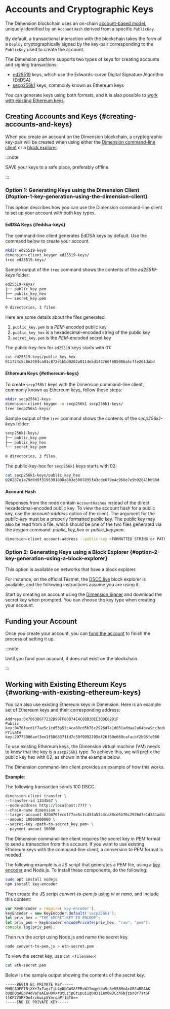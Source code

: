 # Accounts and Cryptographic Keys

The Dimension blockchain uses an on-chain [account-based model](../design/accounts.md), uniquely identified by an `AccountHash` derived from a specific `PublicKey`.

By default, a transactional interaction with the blockchain takes the form of a `Deploy` cryptographically signed by the key-pair corresponding to the `PublicKey` used to create the account.

The Dimension platform supports two types of keys for creating accounts and signing transactions:
- [ed25519](#eddsa-keys) keys, which use the Edwards-curve Digital Signature Algorithm (EdDSA)
- [secp256k1](#ethereum-keys) keys, commonly known as Ethereum keys

You can generate keys using both formats, and it is also possible to [work with existing Ethereum keys](#working-with-existing-ethereum-keys).

## Creating Accounts and Keys {#creating-accounts-and-keys}

When you create an account on the Dimension blockchain, a cryptographic key-pair will be created when using either the [Dimension command-line client](#option-1-key-generation-using-the-dimension-client) or a [block explorer](#option-2-key-generation-using-a-block-explorer).

:::note

SAVE your keys to a safe place, preferably offline.

:::

### Option 1: Generating Keys using the Dimension Client {#option-1-key-generation-using-the-dimension-client}

This option describes how you can use the Dimension command-line client to set up your account with both key types.

#### EdDSA Keys {#eddsa-keys}

The command-line client generates EdDSA keys by default. Use the command below to create your account.

```bash
mkdir ed25519-keys
dimension-client keygen ed25519-keys/
tree ed25519-keys/
```
Sample output of the `tree` command shows the contents of the *ed25519-keys* folder:

```bash
ed25519-keys/
├── public_key.pem
├── public_key_hex
└── secret_key.pem

0 directories, 3 files
```

Here are some details about the files generated:
1. `public_key.pem` is a *PEM*-encoded public key
2. `public_key_hex` is a hexadecimal-encoded string of the public key
3. `secret_key.pem` is the *PEM*-encoded secret key

The public-key-hex for `ed25519` keys starts with 01:

```bash
cat ed25519-keys/public_key_hex
011724c5c8e2404ca01c872e1bbd9202a0114e5d143760f685086a5cffe261dabd
```

#### Ethereum Keys {#ethereum-keys}

To create `secp256k1` keys with the Dimension command-line client, commonly known as Ethereum keys, follow these steps:

```bash
mkdir secp256k1-keys
dimension-client keygen -a secp256k1 secp256k1-keys/
tree secp256k1-keys/
```
Sample output of the `tree` command shows the contents of the *secp256k1-keys* folder:

```bash
secp256k1-keys/
├── public_key.pem
├── public_key_hex
└── secret_key.pem

0 directories, 3 files
```

The public-key-hex for `secp256k1` keys starts with 02:

```bash
cat secp256k1-keys/public_key_hex
020287e1a79d0d9f3196391808a8b3e5007895f43cde679e4c960e7e9b92841bb98d
```

#### Account Hash

Responses from the node contain `AccountHashes` instead of the direct hexadecimal-encoded public key. To view the account hash for a public key, use the *account-address* option of the client. The argument for the *public-key* must be a properly formatted public key. The public key may also be read from a file, which should be one of the two files generated via the *keygen* command: *public_key_hex* or *public_key.pem*.

```bash
dimension-client account-address --public-key <FORMATTED STRING or PATH>
```

### Option 2: Generating Keys using a Block Explorer {#option-2-key-generation-using-a-block-explorer}

This option is available on networks that have a block explorer.

For instance, on the official Testnet, the [DSCC.live](https://testnet.dscc.live/) block explorer is available, and the following instructions assume you are using it.

Start by creating an account using the [Dimension Signer](../workflow/signer-guide.md) and download the secret key when prompted. You can choose the key type when creating your account.

## Funding your Account

Once you create your account, you can [fund the account](../workflow/setup.md#funding-an-account) to finish the process of setting it up.

:::note

Until you fund your account, it does not exist on the blockchain.

:::

## Working with Existing Ethereum Keys {#working-with-existing-ethereum-keys}

You can also use existing Ethereum keys in Dimension. Here is an example set of Ethereum keys and their corresponding address:

```
Address:0x7863B6F7232D99FF80B74E4C8BB3BEE3BDE0291F
Public key:0470fecd1f7ae5c1cd53a52c4ca88cd5b76c2926d7e1d831addaa2a64bea9cc3ede6a8e9981c609ee7ab7e3fa37ba914f2fc52f6eea9b746b6fe663afa96750d66
Private key:29773906aef3ee1f5868371fd7c50f9092205df26f60e660cafacbf2b95fe086
```

To use existing Ethereum keys, the Dimension virtual machine (VM) needs to know that the key is a `secp256k1` type. To achieve this, we will prefix the public key hex with 02, as shown in the example below.

The Dimension command-line client provides an example of how this works.

**Example**:

The following transaction sends 100 DSCC.

```bash
dimension-client transfer \
--transfer-id 1234567 \
--node-address http://localhost:7777 \
--chain-name dimension \
--target-account 020470fecd1f7ae5c1cd53a52c4ca88cd5b76c2926d7e1d831addaa2a64bea9cc3ede6a8e9981c609ee7ab7e3fa37ba914f2fc52f6eea9b746b6fe663afa96750d66 \
--amount 10000000000 \
--secret-key <path-to-secret_key.pem> \
--payment-amount 10000
```

The Dimension command-line client requires the secret key in *PEM* format to send a transaction from this account. If you want to use existing Ethereum keys with the command-line client, a conversion to *PEM* format is needed.

The following example is a JS script that generates a *PEM* file, using a [key encoder](https://github.com/stacks-network/key-encoder-js) and Node.js. To install these components, do the following:

```bash
sudo apt install nodejs
npm install key-encoder
```

Then create the JS script *convert-to-pem.js* using _vi_ or _nano_, and include this content:

```javascript
var KeyEncoder = require('key-encoder'),
keyEncoder = new KeyEncoder.default('secp256k1');
let priv_hex = "THE SECRET KEY TO ENCODE";
let priv_pem = keyEncoder.encodePrivate(priv_hex, "raw", "pem");
console.log(priv_pem);
```

Then run the script using Node.js and name the secret key.

```bash
node convert-to-pem.js > eth-secret.pem
```

To view the secret key, use `cat <filename>`:

```bash
cat eth-secret.pem
```

Below is the sample output showing the contents of the secret key.

```
-----BEGIN EC PRIVATE KEY-----
MHQCAQEEIBjXY+7xZagzTjL4p8bGWS8FPRcW13mgytdu5c3e556MoAcGBSuBBAAK
oUQDQgAEpV4dVaPeAEaH0VXrQtLzjpGt1pui1q08311em6wDCchGNjzsnOY7stGF
tlKF2V5RFQn4rzkwipSYnrqaPf1pTA==
-----END EC PRIVATE KEY-----
```
